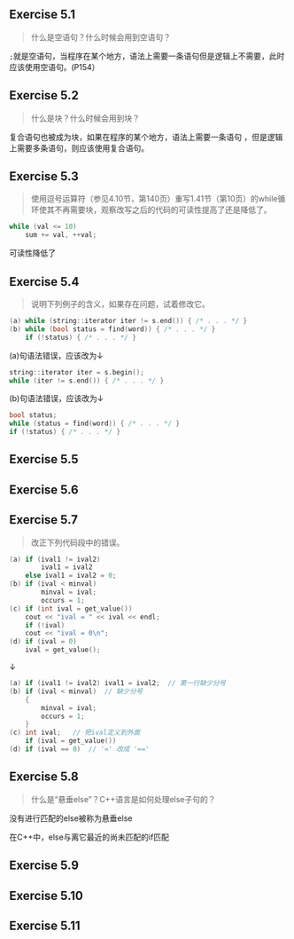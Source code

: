 ## Exercise 5.1

> 什么是空语句？什么时候会用到空语句？

`;`就是空语句，当程序在某个地方，语法上需要一条语句但是逻辑上不需要，此时应该使用空语句。(P154）



## Exercise 5.2

> 什么是块？什么时候会用到块？

复合语句也被成为块，如果在程序的某个地方，语法上需要一条语句 ，但是逻辑上需要多条语句，则应该使用复合语句。



## Exercise 5.3

> 使用逗号运算符（参见4.10节，第140页）重写1.41节（第10页）的while循环使其不再需要块，观察改写之后的代码的可读性提高了还是降低了。

```c++
while (val <= 10)
    sum += val, ++val;
```

可读性降低了



## Exercise 5.4

> 说明下列例子的含义，如果存在问题，试着修改它。

```c++
(a) while (string::iterator iter != s.end()) { /* . . . */ }
(b) while (bool status = find(word)) { /* . . . */ } 
	if (!status) { /* . . . */ }
```

(a)句语法错误，应该改为↓

```c++
string::iterator iter = s.begin();
while (iter != s.end()) { /* . . . */ }
```

(b)句语法错误，应该改为↓

```c++
bool status;
while (status = find(word)) { /* . . . */ }
if (!status) { /* . . . */ }
```



## Exercise 5.5



## Exercise 5.6



## Exercise 5.7

> 改正下列代码段中的错误。

```c++
(a) if (ival1 != ival2) 
    	ival1 = ival2
    else ival1 = ival2 = 0;
(b) if (ival < minval) 
    	minval = ival;
    	occurs = 1;
(c) if (int ival = get_value())
    cout << "ival = " << ival << endl;
    if (!ival)
    cout << "ival = 0\n";
(d) if (ival = 0)
    ival = get_value();
```

↓

```c++
(a) if (ival1 != ival2) ival1 = ival2;	// 第一行缺少分号  
(b) if (ival < minval)	// 缺少分号  
    {
    	minval = ival;
    	occurs = 1;
    }
(c) int ival;	// 把ival定义到外面
	if (ival = get_value())
(d) if (ival == 0)	// '=' 改成 '=='
```



## Exercise 5.8

> 什么是“悬垂else”？C++语言是如何处理else子句的？

没有进行匹配的else被称为悬垂else

在C++中，else与离它最近的尚未匹配的if匹配



## Exercise 5.9



## Exercise 5.10



## Exercise 5.11



